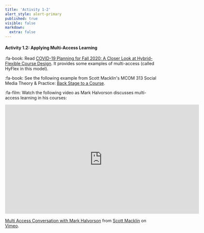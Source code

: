 ```yaml
---
title: 'Activity 1-2'
alert_style: alert-primary
published: true
visible: false
markdown:
  extra: false
---
```


#### Activity 1.2: Applying Multi-Access Learning

:fa-book: Read [COVID-19 Planning for Fall 2020: A Closer Look at Hybrid-Flexible Course Design](https://philonedtech.com/covid-19-planning-for-fall-2020-a-closer-look-at-hybrid-flexible-course-design/?utm_source=rss&utm_medium=rss&utm_campaign=covid-19-planning-for-fall-2020-a-closer-look-at-hybrid-flexible-course-design).  It provides some examples of multi-access (called HyFlex in this model).

:fa-book: See the following example from Scott Macklin's MCOM 313 Social Media Theory & Practice: [Back Stage to a Course](https://spark.adobe.com/page/pwh3KC34s3cnE/).

:fa-film: Watch the following video as Mark Halvorson discusses multi-access learning in his courses:

<iframe src="https://player.vimeo.com/video/416526075" width="640" height="360" frameborder="0" allow="autoplay; fullscreen" allowfullscreen></iframe>
<p><a href="https://vimeo.com/416526075">Multi Access Conversation with Mark Halvorson</a> from <a href="https://vimeo.com/openhandreel">Scott Macklin</a> on <a href="https://vimeo.com">Vimeo</a>.</p>
